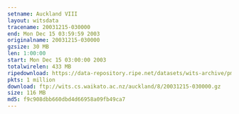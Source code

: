 ```yaml
---
setname: Auckland VIII
layout: witsdata
tracename: 20031215-030000
end: Mon Dec 15 03:59:59 2003
originalname: 20031215-030000
gzsize: 30 MB
len: 1:00:00
start: Mon Dec 15 03:00:00 2003
totalwirelen: 433 MB
ripedownload: https://data-repository.ripe.net/datasets/wits-archive/pma/long/auck/8//20031215-030000.gz
pkts: 1 million
download: ftp://wits.cs.waikato.ac.nz/auckland/8/20031215-030000.gz
size: 116 MB
md5: f9c908dbb660dbd4d66958a09fb49ca7
---
```

